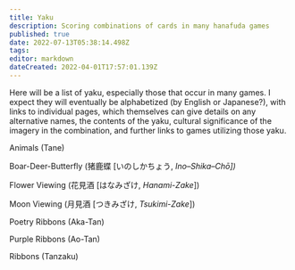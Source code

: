 ```yaml
---
title: Yaku
description: Scoring combinations of cards in many hanafuda games
published: true
date: 2022-07-13T05:38:14.498Z
tags: 
editor: markdown
dateCreated: 2022-04-01T17:57:01.139Z
---
```


Here will be a list of yaku, especially those that occur in many games. I expect they will eventually be alphabetized (by English or Japanese?), with links to individual pages, which themselves can give details on any alternative names, the contents of the yaku, cultural significance of the imagery in the combination, and further links to games utilizing those yaku.

Animals (Tane)

Boar-Deer-Butterfly (猪鹿蝶 \[いのしかちょう, *Ino–Shika–Chō\])*

Flower Viewing (花見酒 \[はなみざけ, *Hanami-Zake*\])

Moon Viewing (月見酒 \[つきみざけ, *Tsukimi-Zake*\])

Poetry Ribbons (Aka-Tan)

Purple Ribbons (Ao-Tan)

Ribbons (Tanzaku)